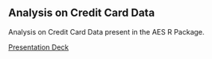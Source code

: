 ## Analysis on Credit Card Data
Analysis on Credit Card Data present in the AES R Package.  

[Presentation Deck](https://docs.google.com/presentation/d/1dMDxBH6PKbeiPPvshlggOdJsCKKNGlzvkGk6CvcZl_4/edit?usp=sharing)
